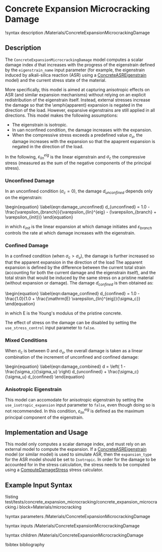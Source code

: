# Concrete Expansion Microcracking Damage

!syntax description /Materials/ConcreteExpansionMicrocrackingDamage

## Description

The `ConcreteExpansionMicrocrackingDamage` model computes a scalar damage index $d$ that increases with the progress of the eigenstrain defined by the `eigenstrain_name` input parameter (for example, the eigenstrain induced by alkali-silica reaction (ASR) using a [ConcreteASREigenstrain](ConcreteASREigenstrain.md) model) and the current stress state of the material.

More specifically, this model is aimed at capturing anisotropic effects on ASR (and similar expansion mechanisms) without relying on an explicit redistribution of the eigenstrain itself.
Instead, external stresses increase the damage so that the \emph{apparent} expansion is negated in the direction of the load.
However, expansive eigenstrains are still applied in all directions.
This model makes the following assumptions:

- The eigenstrain is isotropic.
- In uan nconfined condition, the damage increases with the expansion.
- When the compressive stress exceeds a predefined value $\sigma_u$, the damage increases with the expansion so that the apaprent expansion is negated in the direction of the load.

In the following, $\varepsilon_{lin}^{eig}$ is the linear eigenstrain and $\sigma_c$ the compressive stress (measured as the sum of the negative components of the principal stress).

### Unconfined Damage

In an unconfined condition $(\sigma_c = 0)$, the damage $d_{unconfined}$ depends only on the eigenstrain:

\begin{equation}
\label{eqn:damage_unconfined}
d_{unconfined} = 1.0 - \frac{\varepsilon_{branch}}{\varepsilon_{lin}^{eig} - (\varepsilon_{branch} + \varepsilon_{init})}
\end{equation}

in which $\varepsilon_{init}$ is the linear expansion at which damage initiates and $\varepsilon_{branch}$ controls the rate at which damage increases with the eigenstrain.

### Confined Damage

In a confined condition (when $\sigma_c > \sigma_u$), the damage is further increased so that the apparent expansion in the direction of the load
The apparent expansion is defined by the difference between the current total strain (accounting for both the current damage and the eigenstrain itself), and the total strain that would be induced by the same stress on a pristine material (without expansion or damage).
The damage $d_{confined}$ is then obtained as:

\begin{equation}
\label{eqn:damage_confined}
d_{confined} = 1.0 - \frac{1.0}{1.0 + \frac{\mathrm{E} \varepsilon_{lin}^{eig}}{\sigma_c}}
\end{equation}

in which $\mathrm{E}$ is the Young's modulus of the pristine concrete.

The effect of stress on the damage can be disabled by setting the `use_stress_control` input parameter to `false`.

### Mixed Conditions

When $\sigma_c$ is between $0$ and $\sigma_u$, the overall damage is taken as a linear combination of the increment of unconfined and confined damage:

\begin{equation}
\label{eqn:damage_combined}
d = \left( 1 - \frac{\sigma_c}{\sigma_u} \right) d_{unconfined} + \frac{\sigma_c}{\sigma_u} d_{confined}
\end{equation}

### Anisotropic Eigenstrain

This model can accomodate for anisotropic eigenstrain by setting the `use_isotropic_expansion` input parameter to `false`, even though doing so is not recommended.
In this condition, $\varepsilon_{lin}^{eig}$ is defined as the maximum principal component of the eigenstrain.

## Implementation and Usage

This model only computes a scalar damage index, and must rely on an external model to compute the expansion.
If a [ConcreteASREigenstrain](ConcreteASREigenstrain.md) model (or similar model) is used to simulate ASR, then the `expansion_type` for the ASR model should be set to `Isotropic`.
In order for the damage to be accounted for in the stress calculation, the stress needs to be computed using a [ComputeDamageStress](ComputeDamageStress.md) stress calculator.

## Example Input Syntax

!listing test/tests/concrete_expansion_microcracking/concrete_expansion_microcracking.i block=Materials/microcracking

!syntax parameters /Materials/ConcreteExpansionMicrocrackingDamage

!syntax inputs /Materials/ConcreteExpansionMicrocrackingDamage

!syntax children /Materials/ConcreteExpansionMicrocrackingDamage

!bibtex bibliography
